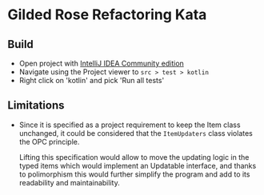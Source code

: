 # Gilded Rose Refactoring Kata

## Build
- Open project with [IntelliJ IDEA Community edition](https://www.jetbrains.com/idea/download/)
- Navigate using the Project viewer to `src > test > kotlin` 
- Right click on 'kotlin' and pick 'Run all tests'

## Limitations
- Since it is specified as a project requirement to keep the Item class unchanged,
  it could be considered that the `ItemUpdaters` class violates the OPC principle.
  
  Lifting this specification would allow to move the updating logic in the typed items
  which would implement an Updatable interface, and thanks to polimorphism this
  would further simplify the program and add to its readability and maintainability.
